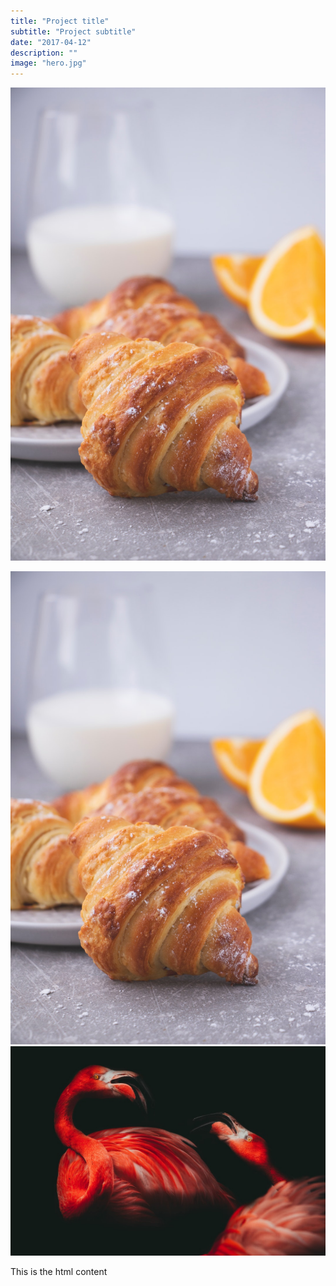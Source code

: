 ```yaml
---
title: "Project title"
subtitle: "Project subtitle"
date: "2017-04-12"
description: ""
image: "hero.jpg"
---
```

![alt text](hero.jpg)

<columns>
    <img src="hero.jpg">
    <img src="test2.jpeg">
</columns>

This is the html content
